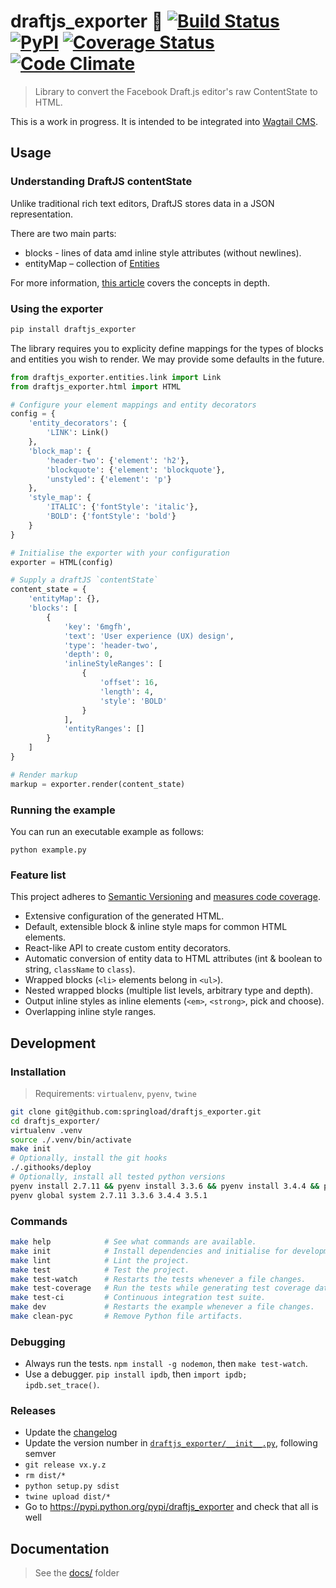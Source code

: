 draftjs_exporter :snake: [![Build Status](https://travis-ci.org/springload/draftjs_exporter.svg?branch=master)](https://travis-ci.org/springload/draftjs_exporter) [![PyPI](https://img.shields.io/pypi/v/draftjs_exporter.svg)](https://pypi.python.org/pypi/draftjs_exporter) [![Coverage Status](https://coveralls.io/repos/github/springload/draftjs_exporter/badge.svg?branch=master)](https://coveralls.io/github/springload/draftjs_exporter?branch=master) [![Code Climate](https://codeclimate.com/github/springload/draftjs_exporter/badges/gpa.svg)](https://codeclimate.com/github/springload/draftjs_exporter)
================

> Library to convert the Facebook Draft.js editor's raw ContentState to HTML.

This is a work in progress. It is intended to be integrated into [Wagtail CMS](https://wagtail.io).

## Usage

### Understanding DraftJS contentState

Unlike traditional rich text editors, DraftJS stores data in a JSON representation.

There are two main parts:

* blocks - lines of data amd inline style attributes (without newlines).
* entityMap – collection of [Entities](https://facebook.github.io/draft-js/docs/advanced-topics-entities.html#content)

For more information, [this article](https://medium.com/@rajaraodv/how-draft-js-represents-rich-text-data-eeabb5f25cf2) covers the concepts in depth.

### Using the exporter

```sh
pip install draftjs_exporter
```

The library requires you to explicity define mappings for the types of blocks and entities you wish to render. We may provide some defaults in the future.

```python
from draftjs_exporter.entities.link import Link
from draftjs_exporter.html import HTML

# Configure your element mappings and entity decorators
config = {
    'entity_decorators': {
        'LINK': Link()
    },
    'block_map': {
        'header-two': {'element': 'h2'},
        'blockquote': {'element': 'blockquote'},
        'unstyled': {'element': 'p'}
    },
    'style_map': {
        'ITALIC': {'fontStyle': 'italic'},
        'BOLD': {'fontStyle': 'bold'}
    }
}

# Initialise the exporter with your configuration
exporter = HTML(config)

# Supply a draftJS `contentState`
content_state = {
    'entityMap': {},
    'blocks': [
        {
            'key': '6mgfh',
            'text': 'User experience (UX) design',
            'type': 'header-two',
            'depth': 0,
            'inlineStyleRanges': [
                {
                    'offset': 16,
                    'length': 4,
                    'style': 'BOLD'
                }
            ],
            'entityRanges': []
        }
    ]
}

# Render markup
markup = exporter.render(content_state)
```

### Running the example

You can run an executable example as follows:

```
python example.py
```

### Feature list

This project adheres to [Semantic Versioning](http://semver.org/spec/v2.0.0.html) and [measures code coverage](https://coveralls.io/github/springload/draftjs_exporter?branch=master).

- Extensive configuration of the generated HTML.
- Default, extensible block & inline style maps for common HTML elements.
- React-like API to create custom entity decorators.
- Automatic conversion of entity data to HTML attributes (int & boolean to string, `className` to `class`).
- Wrapped blocks (`<li>` elements belong in `<ul>`).
- Nested wrapped blocks (multiple list levels, arbitrary type and depth).
- Output inline styles as inline elements (`<em>`, `<strong>`, pick and choose).
- Overlapping inline style ranges.

## Development

### Installation

> Requirements: `virtualenv`, `pyenv`, `twine`

```sh
git clone git@github.com:springload/draftjs_exporter.git
cd draftjs_exporter/
virtualenv .venv
source ./.venv/bin/activate
make init
# Optionally, install the git hooks
./.githooks/deploy
# Optionally, install all tested python versions
pyenv install 2.7.11 && pyenv install 3.3.6 && pyenv install 3.4.4 && pyenv install 3.5.1
pyenv global system 2.7.11 3.3.6 3.4.4 3.5.1
```

### Commands

```sh
make help            # See what commands are available.
make init            # Install dependencies and initialise for development.
make lint            # Lint the project.
make test            # Test the project.
make test-watch      # Restarts the tests whenever a file changes.
make test-coverage   # Run the tests while generating test coverage data.
make test-ci         # Continuous integration test suite.
make dev             # Restarts the example whenever a file changes.
make clean-pyc       # Remove Python file artifacts.
```

### Debugging

- Always run the tests. `npm install -g nodemon`, then `make test-watch`.
- Use a debugger. `pip install ipdb`, then `import ipdb; ipdb.set_trace()`.

### Releases

- Update the [changelog](https://github.com/springload/draftjs_exporter/CHANGELOG.md)
- Update the version number in [`draftjs_exporter/__init__.py`](draftjs_exporter/__init__.py), following semver
- `git release vx.y.z`
- `rm dist/*`
- `python setup.py sdist`
- `twine upload dist/*`
- Go to https://pypi.python.org/pypi/draftjs_exporter and check that all is well

## Documentation

> See the [docs/](https://github.com/springload/draftjs_exporter/docs/) folder
